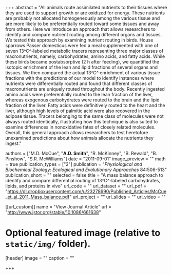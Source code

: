 +++
abstract = "All animals route assimilated nutrients to their tissues where they are used to support growth or are oxidized for energy. These nutrients are probably not allocated homogeneously among the various tissue and are more likely to be preferentially routed toward some tissues and away from others. Here we introduce an approach that allows researchers to identify and compare nutrient routing among different organs and tissues. We tested this approach by examining nutrient routing in birds. House sparrows Passer domesticus were fed a meal supplemented with one of seven 13^C^-labeled metabolic tracers representing three major classes of macronutrients, namely, carbohydrates, amino acids, and fatty acids. While these birds became postabsorptive (2 h after feeding), we quantified the isotopic enrichment of the lean and lipid fractions of several organs and tissues. We then compared the actual 13^C^ enrichment of various tissue fractions with the predictions of our model to identify instances where nutrients were differentially routed and found that different classes of macronutrients are uniquely routed throughout the body. Recently ingested amino acids were preferentially routed to the lean fraction of the liver, whereas exogenous carbohydrates were routed to the brain and the lipid fraction of the liver. Fatty acids were definitively routed to the heart and the liver, although high levels of palmitic acid were also recovered in the adipose tissue. Tracers belonging to the same class of molecules were not always routed identically, illustrating how this technique is also suited to examine differences in nonoxidative fates of closely related molecules. Overall, this general approach allows researchers to test heretofore unexamined predictions about how animals allocate the nutrients they ingest."

authors = ["M.D. McCue", "**A.D. Smith**", "R. McKinney", "B. Rewald", "B. Pinshow", "S.R. McWilliams"]
date = "2011-09-01"
image_preview = ""
math = true
publication_types = ["2"]
publication = "*Physiological and Biochemical Zoology: Ecological and Evolutionary Approaches* 84:506-513"
publication_short = ""
selected = false
title = "A mass balance approach to identify and compare differential routing of 13^C^-labeled carbohydrates, lipids, and proteins in vivo"
url_code = ""
url_dataset = ""
url_pdf = "https://dl.dropboxusercontent.com/u/23278690/Published_Articles/McCue_et_al_2011_Mass_balance.pdf"
url_project = ""
url_slides = ""
url_video = ""

[[url_custom]]
name = "View Journal Article"
url = "http://www.jstor.org/stable/10.1086/661638"

# Optional featured image (relative to `static/img/` folder).
[header]
image = ""
caption = ""

+++